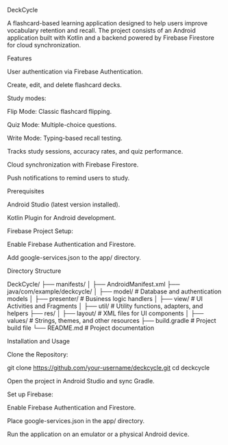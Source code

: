 DeckCycle

A flashcard-based learning application designed to help users improve vocabulary retention and recall. The project consists of an Android application built with Kotlin and a backend powered by Firebase Firestore for cloud synchronization.

Features

User authentication via Firebase Authentication.

Create, edit, and delete flashcard decks.

Study modes:

Flip Mode: Classic flashcard flipping.

Quiz Mode: Multiple-choice questions.

Write Mode: Typing-based recall testing.

Tracks study sessions, accuracy rates, and quiz performance.

Cloud synchronization with Firebase Firestore.

Push notifications to remind users to study.

Prerequisites

Android Studio (latest version installed).

Kotlin Plugin for Android development.

Firebase Project Setup:

Enable Firebase Authentication and Firestore.

Add google-services.json to the app/ directory.

Directory Structure

DeckCycle/
├── manifests/
│   ├── AndroidManifest.xml
├── java/com/example/deckcycle/
│   ├── model/       # Database and authentication models
│   ├── presenter/   # Business logic handlers
│   ├── view/        # UI Activities and Fragments
│   ├── util/        # Utility functions, adapters, and helpers
├── res/
│   ├── layout/      # XML files for UI components
│   ├── values/      # Strings, themes, and other resources
├── build.gradle     # Project build file
└── README.md        # Project documentation

Installation and Usage

Clone the Repository:

git clone https://github.com/your-username/deckcycle.git
cd deckcycle

Open the project in Android Studio and sync Gradle.

Set up Firebase:

Enable Firebase Authentication and Firestore.

Place google-services.json in the app/ directory.

Run the application on an emulator or a physical Android device.
